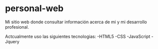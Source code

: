 # personal-web
Mi sitio web donde consultar información acerca de mi y mi desarrollo profesional.

Actcualmente uso las siguientes tecnologias:
-HTML5
-CSS
-JavaScript
-Jquery
